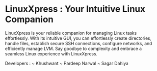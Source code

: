 # LinuxXpress : Your Intuitive Linux Companion

LinuxXpress is your reliable companion for managing Linux tasks effortlessly. With its intuitive GUI, you can effortlessly create directories, handle files, establish secure SSH connections, configure networks, and efficiently manage LVM. Say goodbye to complexity and embrace a seamless Linux experience with LinuxXpress.


Developers :
~ Khushwant 
~ Pardeep Narwal
~ Sagar Dahiya

